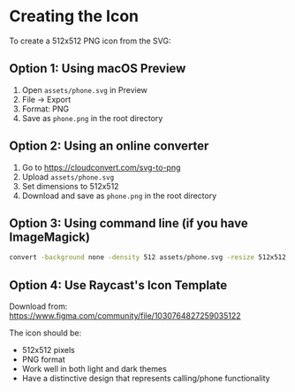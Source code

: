 # Creating the Icon

To create a 512x512 PNG icon from the SVG:

## Option 1: Using macOS Preview
1. Open `assets/phone.svg` in Preview
2. File → Export
3. Format: PNG
4. Save as `phone.png` in the root directory

## Option 2: Using an online converter
1. Go to https://cloudconvert.com/svg-to-png
2. Upload `assets/phone.svg`
3. Set dimensions to 512x512
4. Download and save as `phone.png` in the root directory

## Option 3: Using command line (if you have ImageMagick)
```bash
convert -background none -density 512 assets/phone.svg -resize 512x512 phone.png
```

## Option 4: Use Raycast's Icon Template
Download from: https://www.figma.com/community/file/1030764827259035122

The icon should be:
- 512x512 pixels
- PNG format
- Work well in both light and dark themes
- Have a distinctive design that represents calling/phone functionality